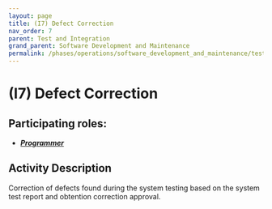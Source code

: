 ```yaml
---
layout: page
title: (I7) Defect Correction
nav_order: 7
parent: Test and Integration
grand_parent: Software Development and Maintenance
permalink: /phases/operations/software_development_and_maintenance/test_and_integration/i7/
---
```




# (I7) Defect Correction

## Participating roles:
* <a href="/roles/">_**Programmer**_</a>

## Activity Description
Correction of defects found during the system testing based on the system test report and obtention correction approval.